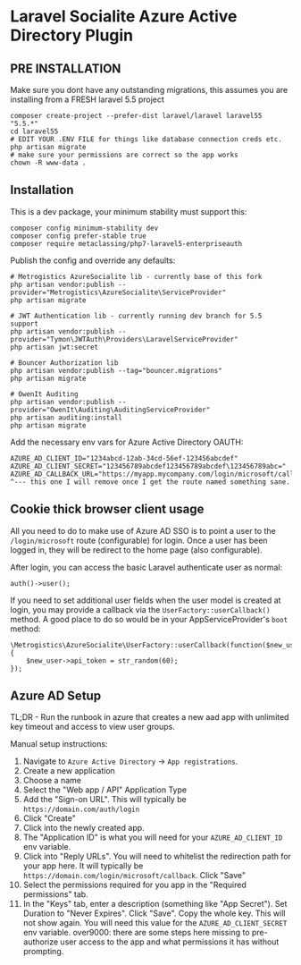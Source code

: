 # Laravel Socialite Azure Active Directory Plugin

## PRE INSTALLATION

Make sure you dont have any outstanding migrations, this assumes you are installing from a FRESH laravel 5.5 project
```
composer create-project --prefer-dist laravel/laravel laravel55 "5.5.*"
cd laravel55
# EDIT YOUR .ENV FILE for things like database connection creds etc.
php artisan migrate
# make sure your permissions are correct so the app works
chown -R www-data .

```

## Installation

This is a dev package, your minimum stability must support this:
```
composer config minimum-stability dev
composer config prefer-stable true
composer require metaclassing/php7-laravel5-enterpriseauth
```

Publish the config and override any defaults:

```
# Metrogistics AzureSocialite lib - currently base of this fork
php artisan vendor:publish --provider="Metrogistics\AzureSocialite\ServiceProvider"
php artisan migrate

# JWT Authentication lib - currently running dev branch for 5.5 support
php artisan vendor:publish --provider="Tymon\JWTAuth\Providers\LaravelServiceProvider"
php artisan jwt:secret

# Bouncer Authorization lib
php artisan vendor:publish --tag="bouncer.migrations"
php artisan migrate

# OwenIt Auditing
php artisan vendor:publish --provider="OwenIt\Auditing\AuditingServiceProvider"
php artisan auditing:install
php artisan migrate
```

Add the necessary env vars for Azure Active Directory OAUTH:

```
AZURE_AD_CLIENT_ID="1234abcd-12ab-34cd-56ef-123456abcdef"
AZURE_AD_CLIENT_SECRET="123456789abcdef123456789abcdef\123456789abc="
AZURE_AD_CALLBACK_URL="https://myapp.mycompany.com/login/microsoft/callback"
^--- this one I will remove once I get the route named something sane.
```




## Cookie thick browser client usage

All you need to do to make use of Azure AD SSO is to point a user to the `/login/microsoft` route (configurable) for login. Once a user has been logged in, they will be redirect to the home page (also configurable).

After login, you can access the basic Laravel authenticate user as normal:

```
auth()->user();
```

If you need to set additional user fields when the user model is created at login, you may provide a callback via the `UserFactory::userCallback()` method. A good place to do so would be in your AppServiceProvider's `boot` method:

```
\Metrogistics\AzureSocialite\UserFactory::userCallback(function($new_user){
	$new_user->api_token = str_random(60);
});
```

## Azure AD Setup

TL;DR - Run the runbook in azure that creates a new aad app with unlimited key timeout and access to view user groups.

Manual setup instructions:

1. Navigate to `Azure Active Directory` -> `App registrations`.
2. Create a new application
  1. Choose a name
  2. Select the "Web app / API" Application Type
  3. Add the "Sign-on URL". This will typically be `https://domain.com/auth/login`
  4. Click "Create"
3. Click into the newly created app.
4. The "Application ID" is what you will need for your `AZURE_AD_CLIENT_ID` env variable.
5. Click into "Reply URLs". You will need to whitelist the redirection path for your app here. It will typically be `https://domain.com/login/microsoft/callback`. Click "Save"
6. Select the permissions required for you app in the "Required permissions" tab.
8. In the "Keys" tab, enter a description (something like "App Secret"). Set Duration to "Never Expires". Click "Save". Copy the whole key. This will not show again. You will need this value for the `AZURE_AD_CLIENT_SECRET` env variable.
over9000: there are some steps here missing to pre-authorize user access to the app and what permissions it has without prompting.
